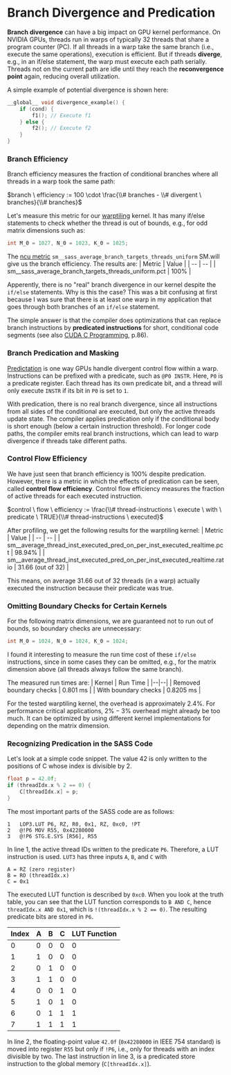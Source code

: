 # Branch Divergence and Predication

**Branch divergence** can have a big impact on GPU kernel performance.
On NVIDIA GPUs, threads run in warps of typically 32 threads that share a program counter (PC).
If all threads in a warp take the same branch (i.e., execute the same operations), execution is efficient.
But if threads **diverge**, e.g., in an if/else statement, the warp must execute each path serially.
Threads not on the current path are idle until they reach the **reconvergence point** again, reducing overall utilization.

A simple example of potential divergence is shown here:
```C++
__global__ void divergence_example() {
    if (cond) {
        f1(); // Execute f1
    } else {
        f2(); // Execute f2
    }
}
```

### Branch Efficiency
Branch efficiency measures the fraction of conditional branches where all threads in a warp took the same path:

$branch \ efficiency := 100 \cdot \frac{\\# branches - \\# divergent \ branches}{\\# branches}$

Let's measure this metric for our [warptiling](../src/06_sgemm_warptiling.cu) kernel.
It has many if/else statements to check whether the thread is out of bounds, e.g., for odd matrix dimensions such as:
```C++
int M_0 = 1027, N_0 = 1023, K_0 = 1025;
```

The [ncu metric](../readme.md#tracing) `sm__sass_average_branch_targets_threads_uniform`  SM.will give us the branch efficiency.
The results are:
| Metric | Value |
| -- | -- |
| sm__sass_average_branch_targets_threads_uniform.pct | $100\%$ |

Apperently, there is no "real" branch divergence in our kernel despite the `if/else` statements.
Why is this the case? This was a bit confusing at first because I was sure that there is at least one warp in my application that goes through both branches of an `if/else` statement.

The simple answer is that the compiler does optimizations that can replace branch instructions by **predicated instructions** for short, conditional code segments (see also [CUDA C Programming](https://www.cs.utexas.edu/~rossbach/cs380p/papers/cuda-programming.pdf), p.86).


### Branch Predication and Masking
[Predictation](https://en.wikipedia.org/wiki/Predication_(computer_architecture)) is one way GPUs handle divergent control flow within a warp.
Instructions can be prefixed with a predicate, such as `@P0 INSTR`.
Here, `P0` is a predicate register.
Each thread has its own predicate bit, and a thread will only execute `INSTR` if its bit in `P0` is set to `1`.

With predication, there is no real branch divergence, since all instructions from all sides of the conditional are executed, but only the active threads update state.
The compiler applies predication only if the conditional body is short enough (below a certain instruction threshold).
For longer code paths, the compiler emits real branch instructions, which can lead to warp divergence if threads take different paths.

### Control Flow Efficiency
We have just seen that branch efficiency is $100\%$ despite predication.
However, there is a metric in which the effects of predication can be seen, called **control flow efficiency**.
Control flow efficiency measures the fraction of active threads for each executed instruction.

$control \ flow \ efficiency := \frac{\\# thread-instructions \ execute \ with \ predicate \ TRUE}{\\# thread-instructions \ executed}$

After profiling, we get the following results for the warptiling kernel:
| Metric | Value |
| -- | -- |
| sm__average_thread_inst_executed_pred_on_per_inst_executed_realtime.pct | $98.94\%$ |
| sm__average_thread_inst_executed_pred_on_per_inst_executed_realtime.ratio | $31.66$ (out of $32$) |

This means, on average $31.66$ out of $32$ threads (in a warp) actually executed the instruction because their predicate was true.


### Omitting Boundary Checks for Certain Kernels

For the following matrix dimensions, we are guaranteed not to run out of bounds, so boundary checks are unnecessary:

```C++
int M_0 = 1024, N_0 = 1024, K_0 = 1024;
```

I found it interesting to measure the run time cost of these `if/else` instructions, since in some cases they can be omitted, e.g., for the matrix dimension above (all threads always follow the same branch).

The measured run times are:
| Kernel | Run Time |
|--|--|
| Removed boundary checks | 0.801 ms |
| With boundary checks | 0.8205 ms |

For the tested warptiling kernel, the overhead is approximately $2.4\%$.
For performance critical applications, $2\%-3\%$ overhead might already be too much.
It can be optimized by using different kernel implementations for depending on the matrix dimension.


### Recognizing Predication in the SASS Code

Let's look at a simple code snippet.
The value 42 is only written to the positions of C whose index is divisible by 2.

```C++
float p = 42.0f;
if (threadIdx.x % 2 == 0) {
    C[threadIdx.x] = p;
}
```

The most important parts of the SASS code are as follows:
```x86asm <!-- No SASS highlighting. Use x86 assembly colors instead. -->
1   LOP3.LUT P6, RZ, R0, 0x1, RZ, 0xc0, !PT
2   @!P6 MOV R55, 0x42280000
3   @!P6 STG.E.SYS [R56], R55
```
In line 1, the active thread IDs written to the predicate `P6`.
Therefore, a LUT instruction is used.
`LUT3` has three inputs `A`, `B`, and `C` with
```
A = RZ (zero register)
B = RO (threadIdx.x)
C = 0x1
```
The executed LUT function is described by `0xc0`. When you look at the truth table, you can see that the LUT function corresponds to `B AND C`, hence `threadIdx.x AND 0x1`, which is `!(threadIdx.x % 2 == 0)`.
The resulting predicate bits are stored in `P6`.

| Index | A | B | C | LUT Function |
| ----- | - | - | - | ------- |
| 0     | 0 | 0 | 0 | 0       |
| 1     | 1 | 0 | 0 | 0       |
| 2     | 0 | 1 | 0 | 0       |
| 3     | 1 | 1 | 0 | 0       |
| 4     | 0 | 0 | 1 | 0       |
| 5     | 1 | 0 | 1 | 0       |
| 6     | 0 | 1 | 1 | 1       |
| 7     | 1 | 1 | 1 | 1       |

In line 2, the floating-point value `42.0f` (`0x42280000` in IEEE 754 standard) is moved into register `R55` but only if `!P6`, i.e., only for threads with an index divisible by two.
The last instruction in line 3, is a predicated store instruction to the global memory (`C[threadIdx.x]`).
